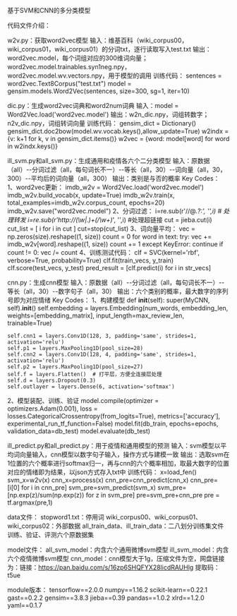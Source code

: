 基于SVM和CNN的多分类模型


代码文件介绍：

w2v.py：获取word2vec模型
输入：维基百科（wiki_corpus00，wiki_corpus01，wiki_corpus01）的分词txt，逐行读取写入test.txt
输出：word2vec.model，每个词组对应的300维词向量；word2vec.model.trainables.syn1neg.npy，word2vec.model.wv.vectors.npy，用于模型的调用
训练代码：
sentences = word2vec.Text8Corpus("test.txt")
model = gensim.models.Word2Vec(sentences, size=300, sg=1, iter=10)  

	
dic.py：生成word2vec词典和word2num词典
输入：model = Word2Vec.load('word2vec.model')
输出：w2n_dic.npy，词组转数字；n2v_dic.npy，词组转词向量
训练代码：
gensim_dict = Dictionary()
gensim_dict.doc2bow(model.wv.vocab.keys(),allow_update=True)
w2indx = {v: k+1 for k, v in gensim_dict.items()}
w2vec = {word: model[word] for word in w2indx.keys()}


ill_svm.py和all_svm.py：生成通用和疫情各六个二分类模型
输入：原数据（all）--分词过滤（all，每句词长不一）--等长（all，30）--词向量（all，30，300）--平均后的词向量（all，300）
输出：类别是与否的概率
Key Codes：
1、word2vec更新：
imdb_w2v = Word2Vec.load('word2vec.model')
imdb_w2v.build_vocab(x, update=True)
imdb_w2v.train(x, total_examples=imdb_w2v.corpus_count, epochs=20)
imdb_w2v.save("word2vec.model") 
2、分词过滤：
i=re.sub(r'//@.*?:', '',i)   # 处理转发
i=re.sub(r'http://(\w|\.)+(/\w+)*', '',i)   #处理超链接
cut = jieba.cut(i)
cut_list = [ i for i in cut ]
cut=stop(cut_list)
3、词向量平均：
vec = np.zeros(size).reshape((1, size))
count = 0
for word in text:
    try:
        vec += imdb_w2v[word].reshape((1, size))
        count += 1
    except KeyError:
            continue
if count != 0:
   vec /= count
4、训练测试代码：
clf = SVC(kernel='rbf', verbose=True, probability=True)
clf.fit(train_vecs, y_train)
clf.score(test_vecs, y_test)
pred_result = [clf.predict(i) for i in str_vecs]


cnn.py：生成cnn模型
输入：原数据（all）--分词过滤（all，每句词长不一）--等长（all，30）--数字句子（all，30）
输出：六个类别的概率，最大数字的序列号即为对应情绪
Key Codes：
1、构建模型
def __init__(self):
    super(MyCNN, self).__init__()
    self.embedding = layers.Embedding(num_words,
                                          embedding_len,
                                          weights=[embedding_matrix],
                                          input_length=max_review_len,
                                          trainable=True)

    self.cnn1 = layers.Conv1D(128, 3, padding='same', strides=1, activation='relu')
    self.p1 = layers.MaxPooling1D(pool_size=28)
    self.cnn2 = layers.Conv1D(128, 4, padding='same', strides=1, activation='relu')
    self.p2 = layers.MaxPooling1D(pool_size=27)
    self.f = layers.Flatten()  # 打平层，方便全连接层处理
    self.d = layers.Dropout(0.3)
    self.outlayer = layers.Dense(6, activation='softmax')
2、模型装配、训练、验证
model.compile(optimizer = optimizers.Adam(0.001),
                  loss = losses.CategoricalCrossentropy(from_logits=True),
                  metrics=['accuracy'],
                  experimental_run_tf_function=False)
model.fit(db_train, epochs=epochs, validation_data=db_test)
model.evaluate(db_test)

ill_predict.py和all_predict.py：用于疫情和通用模型的预测
输入：svm模型以平均词向量输入，cnn模型以数字句子输入，操作方式与建模一致
输出：选取svm在1位置的六个概率进行softmax归一，再与cnn的六个概率相加，取最大数字的位置对应的情绪即为结果，以json方式存入txt中
训练代码：
x=load_fen()
svm_x=w2v(x)
cnn_x=process(x)
cnn_pre=cnn_predict(cnn_x)
cnn_pre=[i[0] for i in cnn_pre]
svm_pre=svm_predict(svm_x)
svm_pre=[np.exp(z)/sum(np.exp(z)) for z in svm_pre]
pre=svm_pre+cnn_pre
pre = tf.argmax(pre,1)

data文件：
stopword1.txt：停用词
wiki_corpus00、wiki_corpus01、wiki_corpus02：外部数据
all_train_data、ill_train_data：二八划分训练集文件
训练、验证、评测六个原数据集

model文件：
all_svm_model：内含六个通用微博svm模型
ill_svm_model：内含六个疫情微博svm模型
cnn_model：cnn模型大于1g，压缩文件为空，网盘链接为：链接：https://pan.baidu.com/s/16zp6SHQFYX28licdRAUHlg 提取码：t5ue

module版本：
tensorflow==2.0.0
numpy==1.16.2
scikit-learn==0.22.1
gast==0.2.2
gensim==3.8.3
jieba==0.39
pandas==1.0.2
xlrd==1.2.0
yaml==0.1.7





